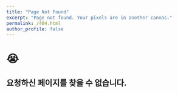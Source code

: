 ```yaml
---
title: "Page Not Found"
excerpt: "Page not found. Your pixels are in another canvas."
permalink: /404.html
author_profile: false
---
```

# 😭
## 요청하신 페이지를 찾을 수 없습니다.

<script>
  var GOOG_FIXURL_LANG = 'en';
  var GOOG_FIXURL_SITE = 'https://oneonlee.github.io'
</script>
<script src="https://linkhelp.clients.google.com/tbproxy/lh/wm/fixurl.js">
</script>
